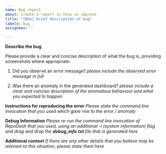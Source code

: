 ```yaml
---
name: Bug report
about: Create a report to help us improve
title: "[BUG] brief description of bug"
labels: bug
assignees: ''

---
```


**Describe the bug**

Please provide a clear and concise description of what the bug is, providing screenshots where appropriate.



1. Did you observe an error message?
_please include the observed error message in full_




2. Was there an anomaly in the generated dashboard? 
_please include a clear and concise description of the anomalous behaviour and what you expected to happen_




**Instructions for reproducing the error**
_Please state the command line invocation that you used which gave rise to the error / anomaly_




**Debug Information**
_Please re-run the command line invocation of RepoDash that you used, using an additional -i (system information) flag and drag and drop the **debug_info.txt** file that is generated here_




**Additional context**
_If there are any other details that you believe may be relevant to this situation, please state them here_



